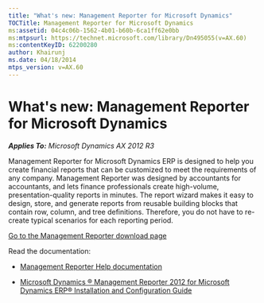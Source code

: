 ```yaml
---
title: "What's new: Management Reporter for Microsoft Dynamics"
TOCTitle: Management Reporter for Microsoft Dynamics
ms:assetid: 04c4c06b-1562-4b01-b60b-6ca1ff62e0bb
ms:mtpsurl: https://technet.microsoft.com/library/Dn495055(v=AX.60)
ms:contentKeyID: 62200280
author: Khairunj
ms.date: 04/18/2014
mtps_version: v=AX.60
---
```


# What's new: Management Reporter for Microsoft Dynamics 


_**Applies To:** Microsoft Dynamics AX 2012 R3_

Management Reporter for Microsoft Dynamics ERP is designed to help you create financial reports that can be customized to meet the requirements of any company. Management Reporter was designed by accountants for accountants, and lets finance professionals create high-volume, presentation-quality reports in minutes. The report wizard makes it easy to design, store, and generate reports from reusable building blocks that contain row, column, and tree definitions. Therefore, you do not have to re-create typical scenarios for each reporting period.

[Go to the Management Reporter download page](https://mbs.microsoft.com/customersource/downloads/servicepacks/mroverview.htm)

Read the documentation:

  - [Management Reporter Help documentation](http://technet.microsoft.com/en-us/library/dn435963.aspx)

  - [Microsoft Dynamics ® Management Reporter 2012 for Microsoft Dynamics ERP® Installation and Configuration Guide](http://download.microsoft.com/download/7/8/a/78a3710a-9d72-4908-b302-cd54b5130096/mrfordynerpinstguide_enus.pdf)

  


